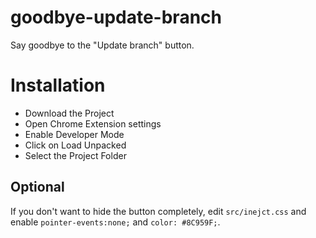 # goodbye-update-branch
Say goodbye to the "Update branch" button.

# Installation
- Download the Project
- Open Chrome Extension settings
- Enable Developer Mode
- Click on Load Unpacked
- Select the Project Folder

## Optional

If you don't want to hide the button completely, edit `src/inejct.css` and enable `pointer-events:none;` and `color: #8C959F;`.
